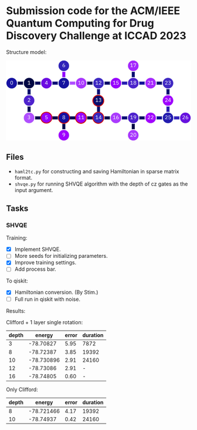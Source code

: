 # Submission code for the ACM/IEEE Quantum Computing for Drug Discovery Challenge at ICCAD 2023

Structure model:

![](.assets/Layout-of-ibmq-montreal.png)

## Files

- `haml2tc.py` for constructing and saving Hamiltonian in sparse matrix format.
- `shvqe.py` for running SHVQE algorithm with the depth of cz gates as the input argument.

## Tasks

### SHVQE

Training:
- [x] Implement SHVQE.
- [ ] More seeds for initializing parameters.
- [x] Improve training settings.
- [ ] Add process bar.

To qiskit:
- [x] Hamiltonian conversion. (By Stim.)
- [ ] Full run in qiskit with noise.

Results:

Clifford + 1 layer single rotation:

| depth | energy     | error | duration |
| ----- | ------     | ----- | -------- |
| 3     | -78.70827  | 5.95  | 7872     |
| 8     | -78.72387  | 3.85  | 19392    |
| 10    | -78.730896 | 2.91  | 24160    |
| 12    | -78.73086  | 2.91  | -        |
| 16    | -78.74805  | 0.60  | -        |

Only Clifford:

| depth | energy     | error | duration |
| ----- | ------     | ----- | -------- |
| 8     | -78.721466 | 4.17  | 19392    |
| 10    | -78.74937  | 0.42  | 24160    |
